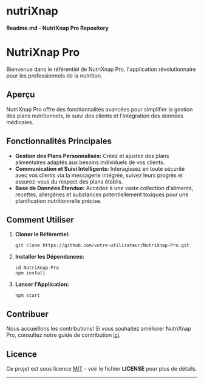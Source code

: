 # nutriXnap
**Readme.md - NutriXnap Pro Repository**

# NutriXnap Pro

Bienvenue dans le référentiel de NutriXnap Pro, l'application révolutionnaire pour les professionnels de la nutrition.

## Aperçu

NutriXnap Pro offre des fonctionnalités avancées pour simplifier la gestion des plans nutritionnels, le suivi des clients et l'intégration des données médicales. 

## Fonctionnalités Principales

- **Gestion des Plans Personnalisés:** Créez et ajustez des plans alimentaires adaptés aux besoins individuels de vos clients.
- **Communication et Suivi Intelligents:** Interagissez en toute sécurité avec vos clients via la messagerie intégrée, suivez leurs progrès et assurez-vous du respect des plans établis.
- **Base de Données Étendue:** Accédez à une vaste collection d'aliments, recettes, allergènes et substances potentiellement toxiques pour une planification nutritionnelle précise.

## Comment Utiliser

1. **Cloner le Référentiel:**
   ```
   git clone https://github.com/votre-utilisateur/NutriXnap-Pro.git
   ```

2. **Installer les Dépendances:**
   ```
   cd NutriXnap-Pro
   npm install
   ```

3. **Lancer l'Application:**
   ```
   npm start
   ```

## Contribuer

Nous accueillons les contributions! Si vous souhaitez améliorer NutriXnap Pro, consultez notre guide de contribution [ici](CONTRIBUTING.md).

## Licence

Ce projet est sous licence [MIT](LICENSE) - voir le fichier **LICENSE** pour plus de détails.

---


